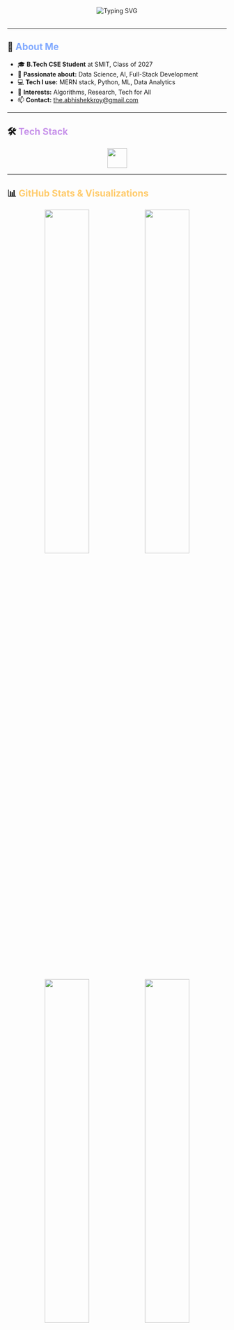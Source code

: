 <!-- Animated Typing SVG Header -->
<p align="center">
  <img src="https://readme-typing-svg.demolab.com?font=Fira+Code&duration=2500&pause=800&color=89DDFF&center=true&vCenter=true&width=600&lines=Hi+there%2C+I'm+Abhishek+Roy!;Full+Stack+%26+AI+Enthusiast;Welcome+to+my+GitHub+Profile+%F0%9F%9A%80" alt="Typing SVG" />
</p>

<!-- Gradient Divider (replace with your own SVG if desired) -->
<p align="center">
  <img src="https://github.com/Ashutosh00710/github-readme-activity-graph/blob/master/images/graph-light.svg" width="100%" height="4px" />
</p>

---

## 🌟 <span style="color:#82AAFF;">About Me</span>

- 🎓 <b>B.Tech CSE Student</b> at SMIT, Class of 2027  
- 🧠 <b>Passionate about:</b> Data Science, AI, Full-Stack Development  
- 💻 <b>Tech I use:</b> MERN stack, Python, ML, Data Analytics 
- 🧪 <b>Interests:</b> Algorithms, Research, Tech for All  
- 📫 <b>Contact:</b> <a href="mailto:the.abhishekkroy@gmail.com">the.abhishekkroy@gmail.com</a>

---

## 🛠️ <span style="color:#C792EA;">Tech Stack</span>
<div align="center">
  <img src="https://skillicons.dev/icons?i=cpp,python,js,dart,react,nodejs,express,mongodb,mysql,php,html,css,figma,linux" height="45" />
</div>

---

## 📊 <span style="color:#FFCB6B;">GitHub Stats & Visualizations</span>
<p align="center">
  <img src="https://github-readme-stats.vercel.app/api?username=the-abhishekroy&theme=tokyonight&hide_border=true&show_icons=true&count_private=true" width="45%" />
  <img src="https://streak-stats.demolab.com?user=the-abhishekroy&theme=tokyonight&hide_border=true" width="45%" />
</p>
<p align="center">
  <img src="https://github-readme-stats.vercel.app/api/top-langs/?username=the-abhishekroy&layout=compact&theme=tokyonight&hide_border=true" width="45%" />
  <img src="https://github-contributor-stats.vercel.app/api?username=the-abhishekroy&limit=5&theme=tokyonight&combine_all_yearly_contributions=true" width="45%" />
</p>
<p align="center">
  <img src="https://komarev.com/ghpvc/?username=the-abhishekroy&style=for-the-badge&color=89DDFF&label=Profile+Views" alt="profile views"/>
</p>
<p align="center">
  <img src="https://github-readme-activity-graph.vercel.app/graph?username=the-abhishekroy&theme=tokyo-night&area=true&hide_border=true" width="100%" />
</p>

---

## 🌐 <span style="color:#FF61A6;">Let's Connect</span>

<p align="center">
  <a href="mailto:the.abhishekkroy@gmail.com">
    <img src="https://img.shields.io/badge/Gmail-D14836?style=for-the-badge&logo=gmail&logoColor=white" />
  </a>
  <a href="https://www.linkedin.com/in/theabhishekroy" target="_blank">
    <img src="https://img.shields.io/badge/LinkedIn-0A66C2?style=for-the-badge&logo=linkedin&logoColor=white" />
  </a>
  <a href="mailto:the.abhishekroy@outlook.com">
    <img src="https://img.shields.io/badge/Outlook-0078D4?style=for-the-badge&logo=microsoft-outlook&logoColor=white" />
  </a>
  <a href="https://paypal.me/theabhishekroy" target="_blank">
    <img src="https://img.shields.io/badge/PayPal-00457C?style=for-the-badge&logo=paypal&logoColor=white" />
  </a>
</p>

